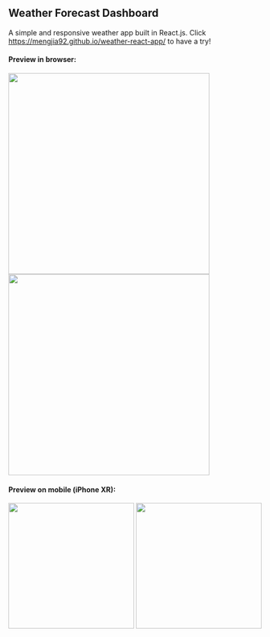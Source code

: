## Weather Forecast Dashboard

A simple and responsive weather app built in React.js. Click https://mengjia92.github.io/weather-react-app/ to have a try!

#### Preview in browser:

<p float="left">
  <img src="https://user-images.githubusercontent.com/11355584/151222927-81ffcd75-8d67-4507-a959-94d1649d9f39.jpg" width="400">
  <img src="https://user-images.githubusercontent.com/11355584/151222939-e46b8e48-975b-4469-b19e-a2f0fbd2af0d.jpg" width="400">
</p>

#### Preview on mobile (iPhone XR):

<p float="left">
  <img src="https://user-images.githubusercontent.com/11355584/151222983-b2a86891-c186-45e1-a075-f18b84a3f6c1.jpg" width="250">
  <img src="https://user-images.githubusercontent.com/11355584/151222987-2f1e42b2-cf09-406d-8be4-ccd236f73ac2.jpg" width="250">
</p>
